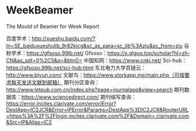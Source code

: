 # WeekBeamer
The Mould of Beamer for Week Report 



百度学术：http://xueshu.baidu.com/?tn=SE_baiduxueshulib_9r82kicg&sc_as_para=sc_lib%3Azju&sc_from=zju
谷粉学术：https://gfsoso.99lb.net/
Gfsoso：https://x.glgoo.top/scholar?hl=zh-CN&as_sdt=0%2C5&q=&btnG=
中国知网：https://www.cnki.net/
Sci-hub：https://gfsoso.99lb.net/sci-hub.html
东北电力大学百链云：http://www.blyun.com/
文献鸟：https://www.storkapp.me/main.php（可按要求每天发送文献到邮箱）
期刊分区查询：http://www.letpub.com.cn/index.php?page=journalapp&view=search
期刊数据库：https://www.sciencedirect.com/
期刊缩写查询：https://error.incites.clarivate.com/error/Error?DestApp=IC2JCR&Error=IPError&Params=DestApp%3DIC2JCR&RouterURL=https%3A%2F%2Flogin.incites.clarivate.com%2F&Domain=.clarivate.com&Src=IP&Alias=IC2

